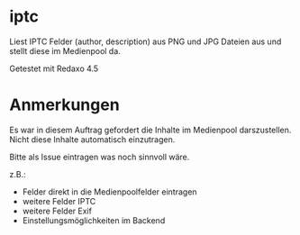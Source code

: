 iptc
====

Liest IPTC Felder (author, description) aus PNG und JPG Dateien aus und stellt diese im Medienpool da.

Getestet mit Redaxo 4.5



Anmerkungen
===

Es war in diesem Auftrag gefordert die Inhalte im Medienpool darszustellen. Nicht diese Inhalte automatisch einzutragen.

Bitte als Issue eintragen was noch sinnvoll wäre.

z.B.: 

- Felder direkt in die Medienpoolfelder eintragen
- weitere Felder IPTC
- weitere Felder Exif
- Einstellungsmöglichkeiten im Backend


